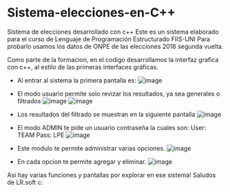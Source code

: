 # Sistema-elecciones-en-C++
Sistema de elecciones desarrollado con c++
Este es un sistema elaborado para el curso de Lenguaje de Programación Estructurado FIIS-UNI
Para probarlo usamos los datos de ONPE de las elecciones 2016 segunda vuelta.

Como parte de la formacion, en el codigo desarrollamos la interfaz grafica con c++, al estilo de las
primeras interfaces gráficas. 
 - Al entrar al sistema la primera pantalla es: 
 ![image](https://user-images.githubusercontent.com/59323925/116297756-39e66980-a761-11eb-9eb8-6318c961ef54.png)
 
 

 - El modo usuario permite solo revizar los resultados, ya sea generales o filtrados
 ![image](https://user-images.githubusercontent.com/59323925/116296483-e9224100-a75f-11eb-972e-0a92123327ba.png)
 ![image](https://user-images.githubusercontent.com/59323925/116296516-f3443f80-a75f-11eb-8440-c375cd4a2a5e.png)
 
- Los resultados del filtrado se muestran en la siguiente pantalla
 ![image](https://user-images.githubusercontent.com/59323925/116296686-1ff85700-a760-11eb-9e43-fefb79590cb9.png)
 
 - El modo ADMIN te pide un usuario contraseña la cuales son:
      User: TEAM
      Pass: LPE
 ![image](https://user-images.githubusercontent.com/59323925/116296901-5df57b00-a760-11eb-83c5-7c70d45ca4b0.png)
 
- Este modulo te permite administrar varias opciones.
![image](https://user-images.githubusercontent.com/59323925/116297289-bb89c780-a760-11eb-84c8-4cab0a8244f0.png)

 - En cada opcion te permite agregar y eliminar.
 ![image](https://user-images.githubusercontent.com/59323925/116297422-dbb98680-a760-11eb-868d-8202cec7d52d.png)
 
 Asi hay varias funciones y pantallas por explorar en ese sistema!
 Saludos de LR.soft c:

 

